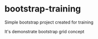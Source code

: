 bootstrap-training
==================

Simple bootstrap project created for training

It's demonstrate bootstrap grid concept
